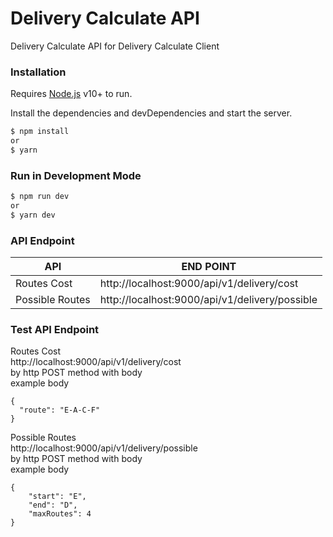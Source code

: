 # Delivery Calculate API

Delivery Calculate API for Delivery Calculate Client

### Installation

Requires [Node.js](https://nodejs.org/) v10+ to run.

Install the dependencies and devDependencies and start the server.

```sh
$ npm install
or
$ yarn
```

### Run in Development Mode

```sh
$ npm run dev
or
$ yarn dev
```

### API Endpoint

| API             | END POINT                                      |
| --------------- | ---------------------------------------------- |
| Routes Cost     | http://localhost:9000/api/v1/delivery/cost     |
| Possible Routes | http://localhost:9000/api/v1/delivery/possible |

### Test API Endpoint

Routes Cost\
http://localhost:9000/api/v1/delivery/cost \
by http POST method with body\
example body

```
{
  "route": "E-A-C-F"
}
```

Possible Routes\
http://localhost:9000/api/v1/delivery/possible \
by http POST method with body\
example body

```
{
	"start": "E",
	"end": "D",
	"maxRoutes": 4
}
```
